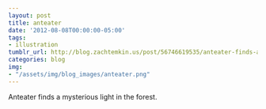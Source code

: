 ```yaml
---
layout: post
title: anteater
date: '2012-08-08T00:00:00-05:00'
tags:
- illustration
tumblr_url: http://blog.zachtemkin.us/post/56746619535/anteater-finds-a-mysterious-light-in-the-forest
categories: blog
img:
- "/assets/img/blog_images/anteater.png" 
---
```

Anteater finds a mysterious light in the forest.
